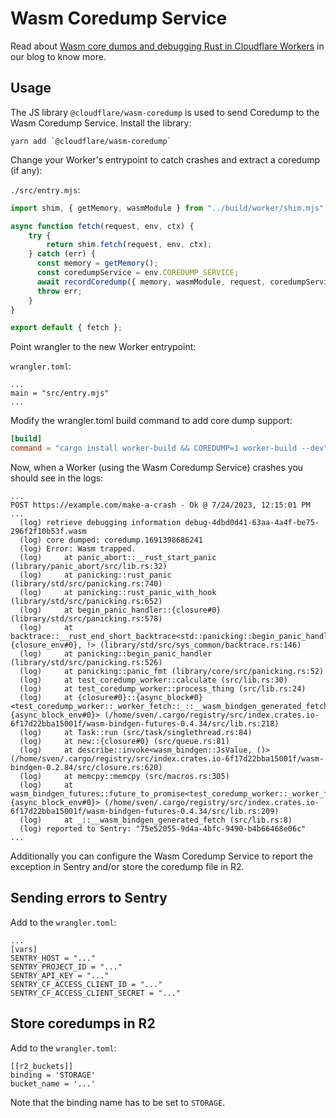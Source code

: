 # Wasm Coredump Service

Read about [Wasm core dumps and debugging Rust in Cloudflare Workers](https://blog.cloudflare.com/wasm-coredumps/) in our blog to know more.

## Usage

The JS library `@cloudflare/wasm-coredump` is used to send Coredump to the Wasm
Coredump Service.
Install the library:

```
yarn add `@cloudflare/wasm-coredump`
```

Change your Worker's entrypoint to catch crashes and extract a coredump (if any):

`./src/entry.mjs`:
```js
import shim, { getMemory, wasmModule } from "../build/worker/shim.mjs"

async function fetch(request, env, ctx) {
    try {
        return shim.fetch(request, env, ctx);
    } catch (err) {
      const memory = getMemory();
      const coredumpService = env.COREDUMP_SERVICE;
      await recordCoredump({ memory, wasmModule, request, coredumpService });
      throw err;
    }
}

export default { fetch };
```

Point wrangler to the new Worker entrypoint:

`wrangler.toml`:
```
...
main = "src/entry.mjs"
...
```

Modify the wrangler.toml build command to add core dump support:
```toml
[build]
command = "cargo install worker-build && COREDUMP=1 worker-build --dev"
```

Now, when a Worker (using the Wasm Coredump Service) crashes you should see in the
logs:

```
...
POST https://example.com/make-a-crash - Ok @ 7/24/2023, 12:15:01 PM
...
  (log) retrieve debugging information debug-4dbd0d41-63aa-4a4f-be75-296f2f10b53f.wasm
  (log) core dumped: coredump.1691398686241
  (log) Error: Wasm trapped.
  (log)     at panic_abort::__rust_start_panic (library/panic_abort/src/lib.rs:32)
  (log)     at panicking::rust_panic (library/std/src/panicking.rs:740)
  (log)     at panicking::rust_panic_with_hook (library/std/src/panicking.rs:652)
  (log)     at begin_panic_handler::{closure#0} (library/std/src/panicking.rs:578)
  (log)     at backtrace::__rust_end_short_backtrace<std::panicking::begin_panic_handler::{closure_env#0}, !> (library/std/src/sys_common/backtrace.rs:146)
  (log)     at panicking::begin_panic_handler (library/std/src/panicking.rs:526)
  (log)     at panicking::panic_fmt (library/core/src/panicking.rs:52)
  (log)     at test_coredump_worker::calculate (src/lib.rs:30)
  (log)     at test_coredump_worker::process_thing (src/lib.rs:24)
  (log)     at {closure#0}::{async_block#0}<test_coredump_worker::_worker_fetch::_::__wasm_bindgen_generated_fetch::{async_block_env#0}> (/home/sven/.cargo/registry/src/index.crates.io-6f17d22bba15001f/wasm-bindgen-futures-0.4.34/src/lib.rs:218)
  (log)     at Task::run (src/task/singlethread.rs:84)
  (log)     at new::{closure#0} (src/queue.rs:81)
  (log)     at describe::invoke<wasm_bindgen::JsValue, ()> (/home/sven/.cargo/registry/src/index.crates.io-6f17d22bba15001f/wasm-bindgen-0.2.84/src/closure.rs:620)
  (log)     at memcpy::memcpy (src/macros.rs:305)
  (log)     at wasm_bindgen_futures::future_to_promise<test_coredump_worker::_worker_fetch::_::__wasm_bindgen_generated_fetch::{async_block_env#0}> (/home/sven/.cargo/registry/src/index.crates.io-6f17d22bba15001f/wasm-bindgen-futures-0.4.34/src/lib.rs:209)
  (log)     at _::__wasm_bindgen_generated_fetch (src/lib.rs:8)
  (log) reported to Sentry: "75e52055-9d4a-4bfc-9490-b4b66468e06c"
...
```

Additionally you can configure the Wasm Coredump Service to report the exception
in Sentry and/or store the coredump file in R2.


## Sending errors to Sentry

Add to the `wrangler.toml`:

```
...
[vars]
SENTRY_HOST = "..."
SENTRY_PROJECT_ID = "..."
SENTRY_API_KEY = "..."
SENTRY_CF_ACCESS_CLIENT_ID = "..."
SENTRY_CF_ACCESS_CLIENT_SECRET = "..."
```

## Store coredumps in R2

Add to the `wrangler.toml`:

```
[[r2_buckets]]
binding = 'STORAGE'
bucket_name = '...'
```

Note that the binding name has to be set to `STORAGE`.

[Wasm Coredump]: https://github.com/WebAssembly/tool-conventions/blob/main/Coredump.md

